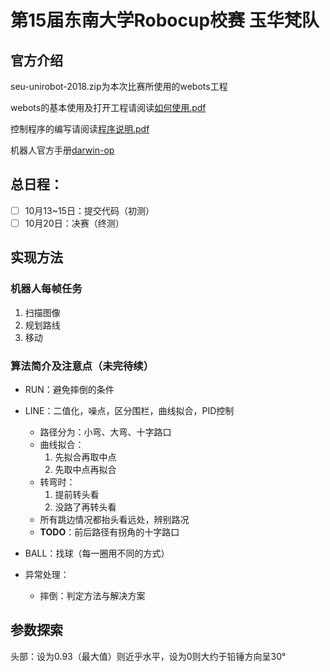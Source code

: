 #   第15届东南大学Robocup校赛 玉华梵队
##  官方介绍
seu-unirobot-2018.zip为本次比赛所使用的webots工程

webots的基本使用及打开工程请阅读[如何使用.pdf](https://github.com/Sciroccogti/JadyKidsize/blob/master/Official%20Info/%E5%A6%82%E4%BD%95%E4%BD%BF%E7%94%A8.pdf)

控制程序的编写请阅读[程序说明.pdf](https://github.com/Sciroccogti/JadyKidsize/blob/master/Official%20Info/%E7%A8%8B%E5%BA%8F%E8%AF%B4%E6%98%8E.pdf)

机器人官方手册[darwin-op](http://support.robotis.com/en/techsupport_eng.htm#product/darwin-op.htm)

##  总日程：
- [ ]  10月13~15日：提交代码（初测）
- [ ]  10月20日：决赛（终测）

##  实现方法
### 机器人每帧任务
1.  扫描图像
2.  规划路线
3.  移动

### 算法简介及注意点（未完待续）
* RUN：避免摔倒的条件

* LINE：二值化，噪点，区分围栏，曲线拟合，PID控制
  * 路径分为：小弯、大弯、十字路口
  * 曲线拟合：
    1.  先拟合再取中点
    2.  先取中点再拟合
  * 转弯时：
    1.  提前转头看
    2.  没路了再转头看
  * 所有跳边情况都抬头看远处，辨别路况
  * **TODO**：前后路径有拐角的十字路口
  
* BALL：找球（每一圈用不同的方式）

* 异常处理：
  * 摔倒：判定方法与解决方案

##  参数探索
头部：设为0.93（最大值）则近乎水平，设为0则大约于铅锤方向呈30°